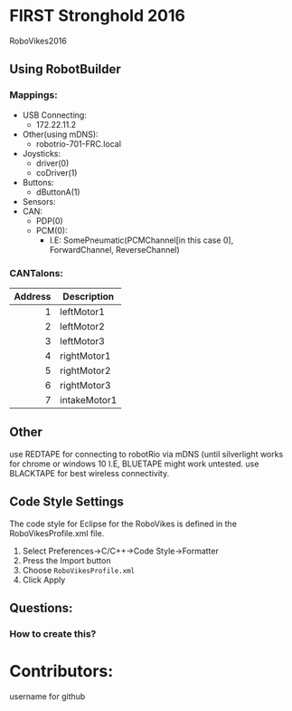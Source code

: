 # FIRST Stronghold 2016

RoboVikes2016

## Using RobotBuilder

### Mappings:

* USB Connecting:
	* 172.22.11.2
* Other(using mDNS):
	* robotrio-701-FRC.local
* Joysticks:
	* driver(0)
	* coDriver(1)
* Buttons:
	* dButtonA(1)
* Sensors:
* CAN:
	* PDP(0)
	* PCM(0):
		* I.E: SomePneumatic(PCMChannel[in this case 0], ForwardChannel, ReverseChannel)
	

### CANTalons:

| Address | Description  |
| ------: | ------------ |
|       1 | leftMotor1   |
|       2 | leftMotor2   |
|       3 | leftMotor3   |
|       4 | rightMotor1  |
|       5 | rightMotor2  |
|       6 | rightMotor3  |
|       7 | intakeMotor1 |


## Other
use REDTAPE for connecting to robotRio via mDNS (until silverlight works for chrome or windows 10 I.E, BLUETAPE might work untested.
use BLACKTAPE for best wireless connectivity.

## Code Style Settings

The code style for Eclipse for the RoboVikes is defined in the RoboVikesProfile.xml file.

1. Select Preferences->C/C++->Code Style->Formatter
2. Press the Import button
3. Choose `RoboVikesProfile.xml`
4. Click Apply

## Questions:

### How to create this?
	
	
# Contributors:

username for github
	
